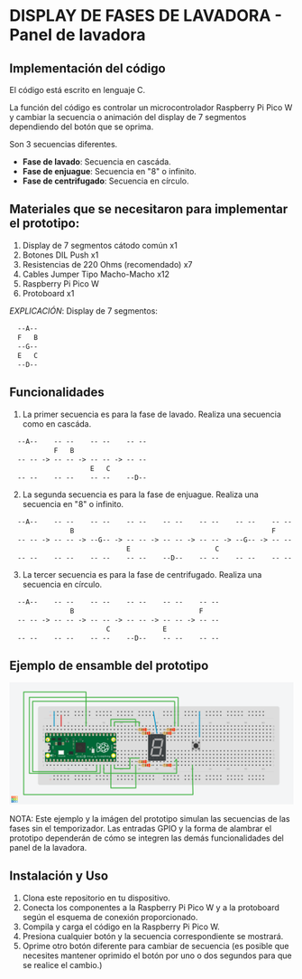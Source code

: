 # DISPLAY DE FASES DE LAVADORA - Panel de lavadora

## Implementación del código
El código está escrito en lenguaje C.

La función del código es controlar un microcontrolador Raspberry Pi Pico W y cambiar la secuencia o animación del display de 7 segmentos dependiendo del botón que se oprima.

Son 3 secuencias diferentes.
- **Fase de lavado**: Secuencia en cascáda.
- **Fase de enjuague**: Secuencia en "8" o infinito.
- **Fase de centrifugado**: Secuencia en círculo.

## Materiales que se necesitaron para implementar el prototipo:
1. Display de 7 segmentos cátodo común x1
2. Botones DIL Push x1
3. Resistencias de 220 Ohms (recomendado) x7
4. Cables Jumper Tipo Macho-Macho x12
5. Raspberry Pi Pico W
6. Protoboard x1

*EXPLICACIÓN*:
Display de 7 segmentos:
```
  --A--
  F   B
  --G--
  E   C
  --D--
```

## Funcionalidades

1. La primer secuencia es para la fase de lavado. Realiza una secuencia como en cascáda.
```
  --A--    -- --    -- --    -- --
           F   B
  -- -- -> -- -- -> -- -- -> -- --
                    E   C
  -- --    -- --    -- --    --D--
```
2. La segunda secuencia es para la fase de enjuague. Realiza una secuencia en "8" o infinito.
```
  --A--    -- --    -- --    -- --    -- --    -- --    -- --    -- --
               B                                                 F
  -- -- -> -- -- -> --G-- -> -- -- -> -- -- -> -- -- -> --G-- -> -- --
                             E                     C
  -- --    -- --    -- --    -- --    --D--    -- --    -- --    -- --
```
3. La tercer secuencia es para la fase de centrifugado. Realiza una secuencia en círculo.
```
  --A--    -- --    -- --    -- --    -- --    -- --
               B                               F
  -- -- -> -- -- -> -- -- -> -- -- -> -- -- -> -- --
                        C             E
  -- --    -- --    -- --    --D--    -- --    -- --
```
## Ejemplo de ensamble del prototipo

![imagen_prototipo](DisplayFasesPrototipo.png)

NOTA: Este ejemplo y la imágen del prototipo simulan las secuencias de las fases sin el temporizador. Las entradas GPIO y la forma de alambrar el prototipo dependerán de cómo se integren las demás funcionalidades del panel de la lavadora.

## Instalación y Uso

1. Clona este repositorio en tu dispositivo.
2. Conecta los componentes a la Raspberry Pi Pico W y a la protoboard según el esquema de conexión proporcionado.
3. Compila y carga el código en la Raspberry Pi Pico W.
4. Presiona cualquier botón y la secuencia correspondiente se mostrará.
5. Oprime otro botón diferente para cambiar de secuencia (es posible que necesites mantener oprimido el botón por uno o dos segundos para que se realice el cambio.)
